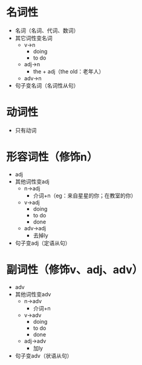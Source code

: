 # 名词性
* 名词（名词、代词、数词）
* 其它词性变名词
  * v->n
    * doing
    * to do
  * adj->n
    * the + adj（the old：老年人）
  * adv->n
* 句子变名词（名词性从句）

# 动词性
* 只有动词
# 形容词性（修饰n）
* adj
* 其他词性变adj
  * n->adj
    * 介词+n（eg：来自星星的你；在教室的你）
  * v->adj
    * doing
    * to do
    * done
  * adv->adj
    * 去掉ly
* 句子变adj（定语从句）

# 副词性（修饰v、adj、adv）
* adv
* 其他词性变adv
  * n->adv
    * 介词+n
  * v->adv
    * doing
    * to do
    * done
  * adj->adv
    * 加ly
* 句子变adv（状语从句）